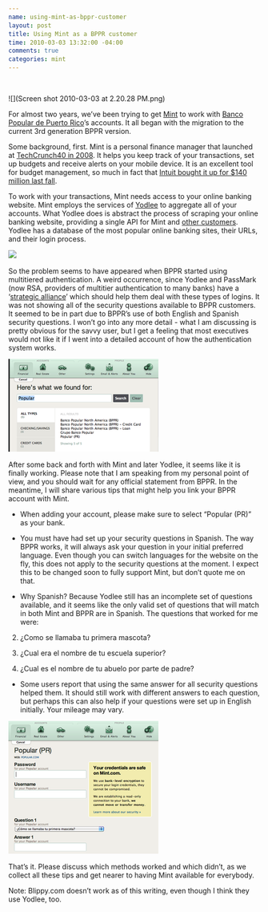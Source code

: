 ```yaml
--- 
name: using-mint-as-bppr-customer
layout: post
title: Using Mint as a BPPR customer
time: 2010-03-03 13:32:00 -04:00
comments: true
categories: mint
---
```

 

![](Screen shot 2010-03-03 at 2.20.28 PM.png)

For almost two years, we’ve been trying to get [Mint](http://www.mint.com) to work with [Banco Popular de Puerto Rico](http://www.popular.com)’s accounts. It all began with the migration to the current 3rd generation BPPR version.

Some background, first. Mint is a personal finance manager that launched at [TechCrunch40 in 2008](http://www.techcrunch.com/2007/09/18/mint-wins-techcrunch40-50000-award/). It helps you keep track of your transactions, set up budgets and receive alerts on your mobile device. It is an excellent tool for budget management, so much in fact that [Intuit bought it up for $140 million last fall](http://techcrunch.com/2009/09/14/the-value-of-techcrunch50-mint-acquired-by-intuit-for-170m-two-years-after-winning-tc40/).

To work with your transactions, Mint needs access to your online banking website. Mint employs the services of [Yodlee](http://www.yodlee.com) to aggregate all of your accounts. What Yodlee does is abstract the process of scraping your online banking website, providing a single API for Mint and [other customers](http://www.blippy.com). Yodlee has a database of the most popular online banking sites, their URLs, and their login process.

![](Screen%20shot%202010-03-03%20at%202.37.04%20PM.png)

So the problem seems to have appeared when BPPR started using multitiered authentication. A weird occurrence, since Yodlee and PassMark (now RSA, providers of multitier authentication to many banks) have a ‘[strategic alliance](http://www.highbeam.com/doc/1G1-128053528.html)’ which should help them deal with these types of logins. It was not showing all of the security questions available to BPPR customers. It seemed to be in part due to BPPR’s use of both English and Spanish security questions. I won’t go into any more detail - what I am discussing is pretty obvious for the savvy user, but I get a feeling that most executives would not like it if I went into a detailed account of how the authentication system works.

[](javascript:showFullImage('/display/ShowImage?imageUrl=%2Fstorage%2Fpost-images%2FScreen%20shot%202010-03-03%20at%202.23.01%20PM.png%3F__SQUARESPACE_CACHEVERSION%3D1267640682268',341,553);)

![](3835484-5992265-thumbnail.jpg)

After some back and forth with Mint and later Yodlee, it seems like it is finally working. Please note that I am speaking from my personal point of view, and you should wait for any official statement from BPPR. In the meantime, I will share various tips that might help you link your BPPR account with Mint.

*   When adding your account, please make sure to select “Popular (PR)” as your bank. 

*   You must have had set up your security questions in Spanish. The way BPPR works, it will always ask your question in your initial preferred language. Even though you can switch languages for the website on the fly, this does not apply to the security questions at the moment. I expect this to be changed soon to fully support Mint, but don’t quote me on that. 

*   Why Spanish? Because Yodlee still has an incomplete set of questions available, and it seems like the only valid set of questions that will match in both Mint and BPPR are in Spanish. The questions that worked for me were:

2.  ¿Como se llamaba tu primera mascota?

4.  ¿Cual era el nombre de tu escuela superior?

6.  ¿Cual es el nombre de tu abuelo por parte de padre?

*   Some users report that using the same answer for all security questions helped them. It should still work with different answers to each question, but perhaps this can also help if your questions were set up in English initially. Your mileage may vary.

![](3835484-5992289-thumbnail.jpg)

That’s it. Please discuss which methods worked and which didn’t, as we collect all these tips and get nearer to having Mint available for everybody.

Note: Blippy.com doesn’t work as of this writing, even though I think they use Yodlee, too.